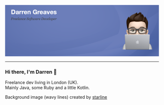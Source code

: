 
<img src="https://raw.githubusercontent.com/boncey/boncey/master/github-banner.png"/>

<hr>

### Hi there, I'm Darren 👋

Freelance dev living in London (UK).  
Mainly Java, some Ruby and a little Kotlin.

Background image (wavy lines) created by [starline](https://www.freepik.com/vectors/background)

